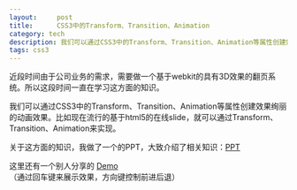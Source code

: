 ```yaml
---
layout:     post
title:      CSS3中的Transform、Transition、Animation 
category: tech
description: 我们可以通过CSS3中的Transform、Transition、Animation等属性创建效果绚丽的动画效果
tags: css3
---
```


近段时间由于公司业务的需求，需要做一个基于webkit的具有3D效果的翻页系统。所以这段时间一直在学习这方面的知识。

我们可以通过CSS3中的Transform、Transition、Animation等属性创建效果绚丽的动画效果。比如现在流行的基于html5的在线slide，就可以通过Transform、Transition、Animation来实现。

关于这方面的知识，我做了一个的PPT，大致介绍了相关知识：[PPT](/css3ppt/css3transform.htm)

这里还有一个别人分享的 [Demo](/css3ppt/demo.html) （通过回车键来展示效果，方向键控制前进后退）